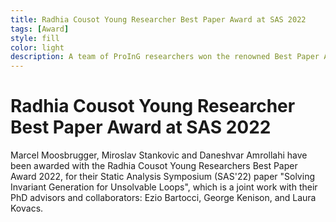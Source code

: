 ```yaml
---
title: Radhia Cousot Young Researcher Best Paper Award at SAS 2022
tags: [Award]  
style: fill
color: light
description: A team of ProInG researchers won the renowned Best Paper Award at SAS 2022. 
---
```


# Radhia Cousot Young Researcher Best Paper Award at SAS 2022

Marcel Moosbrugger, Miroslav Stankovic and Daneshvar Amrollahi have 
been awarded with the Radhia Cousot
Young Researchers Best Paper Award 2022, for their Static Analysis
Symposium (SAS'22) paper "Solving Invariant Generation for
Unsolvable Loops", which is a joint work with their PhD advisors
and collaborators: Ezio Bartocci, George Kenison, and Laura Kovacs. 